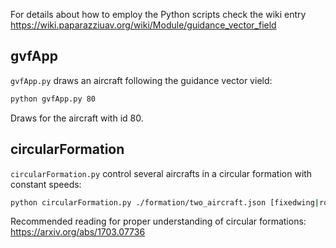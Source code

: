 For details about how to employ the Python scripts check the wiki entry
https://wiki.paparazziuav.org/wiki/Module/guidance_vector_field

## gvfApp

`gvfApp.py` draws an aircraft following the guidance vector vield:

```bash
python gvfApp.py 80
```

Draws for the aircraft with id 80.

## circularFormation

`circularFormation.py` control several aircrafts in a circular formation with constant speeds:

```bash
python circularFormation.py ./formation/two_aircraft.json [fixedwing|rotorcraft]
```

Recommended reading for proper understanding of circular formations:
https://arxiv.org/abs/1703.07736